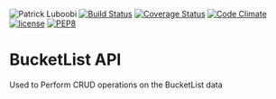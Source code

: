 ![Patrick Luboobi](https://img.shields.io/badge/Patrick%20Luboobi-BucketListAPI-green.svg)
[![Build Status](https://travis-ci.org/patlub/BucketListAPI.svg?branch=dev)](https://travis-ci.org/patlub/BucketListAPI)
[![Coverage Status](https://coveralls.io/repos/github/patlub/BucketListAPI/badge.svg?branch=dev)](https://coveralls.io/github/patlub/BucketListAPI?branch=dev)
[![Code Climate](https://codeclimate.com/github/patlub/BucketListAPI/badges/gpa.svg)](https://codeclimate.com/github/patlub/bucketListAPI)
[![license](https://img.shields.io/github/license/mashape/apistatus.svg)]()
[![PEP8](https://img.shields.io/badge/code%20style-pep8-orange.svg)](https://www.python.org/dev/peps/pep-0008/)

# BucketList API

Used to Perform CRUD operations on the BucketList data
